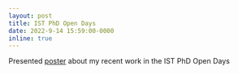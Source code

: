 ```yaml
---
layout: post
title: IST PhD Open Days
date: 2022-9-14 15:59:00-0000
inline: true
---
```


Presented [poster](/assets/pdf/3_opendays.pdf) about my recent work in the IST PhD Open Days
